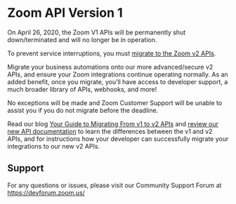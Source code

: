 # Zoom API Version 1

On April 26, 2020, the Zoom V1 APIs will be permanently shut down/terminated and will no longer be in operation.

To prevent service interruptions, you must [migrate to the Zoom v2 APIs](https://medium.com/zoom-developer-blog/your-guide-to-migrating-from-v1-to-v2-apis-d4ded0474c04).

Migrate your business automations onto our more advanced/secure v2 APIs, and ensure your Zoom integrations continue operating normally. As an added benefit, once you migrate, you’ll have access to developer support, a much broader library of APIs, webhooks, and more!

No exceptions will be made and Zoom Customer Support will be unable to assist you if you do not migrate before the deadline.

Read our blog [Your Guide to Migrating From v1 to v2 APIs](https://medium.com/zoom-developer-blog/your-guide-to-migrating-from-v1-to-v2-apis-d4ded0474c04) and [review our new API documentation](https://marketplace.zoom.us/docs/api-reference/zoom-api) to learn the differences between the v1 and v2 APIs, and for instructions how your developer can successfully migrate your integrations to our new v2 APIs.

## Support

For any questions or issues, please visit our Community Support Forum at https://devforum.zoom.us/
